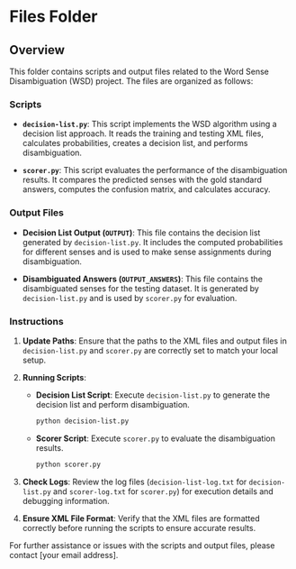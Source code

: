 # Files Folder

## Overview

This folder contains scripts and output files related to the Word Sense Disambiguation (WSD) project. The files are organized as follows:

### Scripts

- **`decision-list.py`**: This script implements the WSD algorithm using a decision list approach. It reads the training and testing XML files, calculates probabilities, creates a decision list, and performs disambiguation. 

- **`scorer.py`**: This script evaluates the performance of the disambiguation results. It compares the predicted senses with the gold standard answers, computes the confusion matrix, and calculates accuracy.

### Output Files

- **Decision List Output (`OUTPUT`)**: This file contains the decision list generated by `decision-list.py`. It includes the computed probabilities for different senses and is used to make sense assignments during disambiguation.

- **Disambiguated Answers (`OUTPUT_ANSWERS`)**: This file contains the disambiguated senses for the testing dataset. It is generated by `decision-list.py` and is used by `scorer.py` for evaluation.

### Instructions

1. **Update Paths**: Ensure that the paths to the XML files and output files in `decision-list.py` and `scorer.py` are correctly set to match your local setup.

2. **Running Scripts**:
   - **Decision List Script**: Execute `decision-list.py` to generate the decision list and perform disambiguation.
     ```bash
     python decision-list.py
     ```
   - **Scorer Script**: Execute `scorer.py` to evaluate the disambiguation results.
     ```bash
     python scorer.py
     ```

3. **Check Logs**: Review the log files (`decision-list-log.txt` for `decision-list.py` and `scorer-log.txt` for `scorer.py`) for execution details and debugging information.

4. **Ensure XML File Format**: Verify that the XML files are formatted correctly before running the scripts to ensure accurate results.

For further assistance or issues with the scripts and output files, please contact [your email address].
